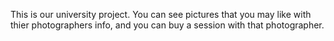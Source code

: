 This is our university project. 
You can see pictures that you may like with thier photographers info, and you can buy a session with that photographer.
